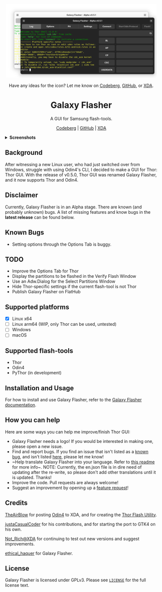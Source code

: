 <div align="center">
  <picture>
    <source media="(prefers-color-scheme: dark)" srcset="/images/galaxy-flasher-dark-light.png">
    <source media="(prefers-color-scheme: light)" srcset="/images/galaxy-flasher-light-dark.png">
    <img src="images/galaxy-flasher-dark-light.png" alt="Screenshot of Galaxy Flasher" width="500">
  </picture>
</div>
<div align="center">

Have any ideas for the icon? Let me know on [Codeberg](https://codeberg.org/ethical_haquer/Galaxy-Flasher/issues/21), [GitHub](https://github.com/ethical-haquer/Galaxy-Flasher/issues/21), or [XDA](https://xdaforums.com/t/linux-galaxy-flasher-a-gui-for-samsung-flash-tools.4636402/page-4#post-89701721).

</div>
<h1 align="center">Galaxy Flasher</h1>
<div align="center">

A GUI for Samsung flash-tools.

[Codeberg](https://codeberg.org/ethical_haquer/Galaxy-Flasher) | [GitHub](https://github.com/ethical-haquer/Galaxy-Flasher) | [XDA](https://xdaforums.com/t/linux-galaxy-flasher-a-gui-for-samsung-flash-tools.4636402/)

</div>
<details>
  <summary><b>Screenshots</b></summary>
  <br>
  Options Tab:
  <br>
  <picture>
    <source media="(prefers-color-scheme: dark)" srcset="/images/galaxy-flasher-options-tab-dark.png">
    <source media="(prefers-color-scheme: light)" srcset="/images/galaxy-flasher-options-tab-light.png">
    <img src="images/galaxy-flasher-options-tab-dark.png" alt="Screenshot of the Options Tab">
  </picture>
  <br>
  Pit Tab:
  <br>
  <picture>
    <source media="(prefers-color-scheme: dark)" srcset="/images/galaxy-flasher-pit-tab-dark.png">
    <source media="(prefers-color-scheme: light)" srcset="/images/galaxy-flasher-pit-tab-light.png">
    <img src="images/galaxy-flasher-pit-tab-dark.png" alt="Screenshot of the Pit Tab">
  </picture>
  <br>
  Settings Tab:
  <br>
  <picture>
    <source media="(prefers-color-scheme: dark)" srcset="/images/galaxy-flasher-settings-tab-dark.png">
    <source media="(prefers-color-scheme: light)" srcset="/images/galaxy-flasher-settings-tab-light.png">
    <img src="images/galaxy-flasher-settings-tab-dark.png" alt="Screenshot of the Settings Tab">
  </picture>
  <br>
  About Dialog:
  <br>
  <picture>
    <source media="(prefers-color-scheme: dark)" srcset="/images/galaxy-flasher-about-dialog-dark.png">
    <source media="(prefers-color-scheme: light)" srcset="/images/galaxy-flasher-about-dialog-light.png">
    <img src="images/galaxy-flasher-about-dialog-dark.png" alt="Screenshot of the About Dialog">
  </picture>
  <br>
  Select Partitions Window:
  <br>
  <picture>
    <source media="(prefers-color-scheme: dark)" srcset="/images/galaxy-flasher-select-partitions-window-dark.png">
    <source media="(prefers-color-scheme: light)" srcset="/images/galaxy-flasher-select-partitions-window-light.png">
    <img src="images/galaxy-flasher-select-partitions-window-dark.png" alt="Screenshot of the Select Partitions Window">
  </picture>
  <br>
  Verify Flash Dialog:
  <br>
  <picture>
    <source media="(prefers-color-scheme: dark)" srcset="/images/galaxy-flasher-verify-flash-dialog-dark.png">
    <source media="(prefers-color-scheme: light)" srcset="/images/galaxy-flasher-verify-flash-window-dialog.png">
    <img src="images/galaxy-flasher-verify-flash-dialog-dark.png" alt="Screenshot of the Verify Flash Dialog">
  </picture>
</details>

## Background

After witnessing a new Linux user, who had just switched over from Windows, struggle with using Odin4's CLI, I decided to make a GUI for Thor: Thor GUI. With the release of v0.5.0, Thor GUI was renamed Galaxy Flasher, and it now supports Thor and Odin4.

## Disclaimer

Currently, Galaxy Flasher is in an Alpha stage. There are known (and probably unknown) bugs. A list of missing features and know bugs in the **latest release** can be found below.

## Known Bugs

- Setting options through the Options Tab is buggy.

## TODO

- Improve the Options Tab for Thor
- Display the partitions to be flashed in the Verify Flash Window
- Use an Adw.Dialog for the Select Partitions Window
- Hide Thor-specific settings if the current flash-tool is not Thor
- Publish Galaxy Flasher on FlatHub

## Supported platforms

- [x] Linux x64
- [ ] Linux arm64 (WIP, only Thor can be used, untested)
- [ ] Windows
- [ ] macOS

## Supported flash-tools

- Thor
- Odin4
- PyThor (in development)

## Installation and Usage

For how to install and use Galaxy Flasher, refer to the [Galaxy Flasher documentation](https://galaxy-flasher-docs.readthedocs.io/en/latest/).

## How you can help

Here are some ways you can help me improve/finish Thor GUI:
+ Galaxy Flasher needs a logo! If you would be interested in making one, please open a new issue.
+ Find and report bugs. If you find an issue that isn't listed as a [known bug](https://github.com/ethical-haquer/Galaxy-Flasher?tab=readme-ov-file#tabs), and isn't listed [here](https://github.com/ethical-haquer/Galaxy-Flasher/issues), please let me know!
+ ~Help translate Galaxy Flasher into your language. Refer to [this readme](https://github.com/ethical-haquer/Galaxy-Flasher/blob/main/locales/README.md) for more info~. NOTE: Currently, the en.json file is in dire need of updating after the re-write, so please don't add other translations until it is updated. Thanks!
+ Improve the code. Pull requests are always welcome!
+ Suggest an improvement by opening up a [feature request](https://github.com/ethical-haquer/Galaxy-Flasher/issues/new/choose)!

## Credits

[TheAirBlow](https://github.com/theairblow) for posting [Odin4](https://xdaforums.com/t/official-samsung-odin-v4-1-2-1-dc05e3ea-for-linux.4453423/) to XDA, and for creating the [Thor Flash Utility](https://github.com/Samsung-Loki/Thor).

[justaCasualCoder](https://github.com/justaCasualCoder) for his contributions, and for starting the port to GTK4 on his own.

[Not_Rich@XDA](https://xdaforums.com/m/not_rich.8463826/) for continuing to test out new versions and suggest improvements.

[ethical_haquer](https://github.com/ethical-haquer) for Galaxy Flasher.

## License

Galaxy Flasher is licensed under GPLv3. Please see [`LICENSE`](./LICENSE) for the full license text.
